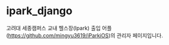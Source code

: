 # ipark_django

고려대 세종캠퍼스 교내 헬스장(Ipark) 출입 어플(https://github.com/mingyu3619/iParkiOS)의 
관리자 페이지입니다.

#
